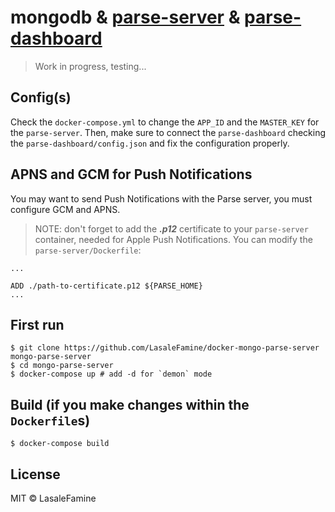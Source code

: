 # mongodb & [parse-server](http://parseplatform.org/) & [parse-dashboard](https://github.com/parse-community/parse-dashboard)

> Work in progress, testing...

## Config(s)

Check the `docker-compose.yml` to change the `APP_ID` and the `MASTER_KEY` for the `parse-server`.
Then, make sure to connect the `parse-dashboard` checking the `parse-dashboard/config.json` and fix the configuration properly.

## APNS and GCM for Push Notifications
You may want to send Push Notifications with the Parse server, you must configure GCM and APNS.
> NOTE: don't forget to add the ***.p12*** certificate to your `parse-server` container, needed for Apple Push Notifications. You can modify the `parse-server/Dockerfile`:
```
...

ADD ./path-to-certificate.p12 ${PARSE_HOME}
...
```


## First run

    $ git clone https://github.com/LasaleFamine/docker-mongo-parse-server mongo-parse-server
    $ cd mongo-parse-server
    $ docker-compose up # add -d for `demon` mode

## Build (if you make changes within the `Dockerfile`s)

    $ docker-compose build

## License

MIT © LasaleFamine
